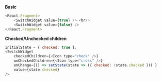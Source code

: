 **Basic**

```js
<React.Fragment>
    <SwitchWidget value={true} /> <br/>
    <SwitchWidget value={false} />
</React.Fragment>
```

**Checked/Unchecked children**

```js
initialState = { checked: true };
<SwitchWidget
    checkedChildren={<Icon type="check" />}
    unCheckedChildren={<Icon type="cross" />}
    onChange={() => setState(state => ({ checked: !state.checked })) }
    value={state.checked}
/>
```